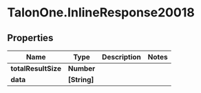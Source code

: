 # TalonOne.InlineResponse20018

## Properties

Name | Type | Description | Notes
------------ | ------------- | ------------- | -------------
**totalResultSize** | **Number** |  | 
**data** | **[String]** |  | 


